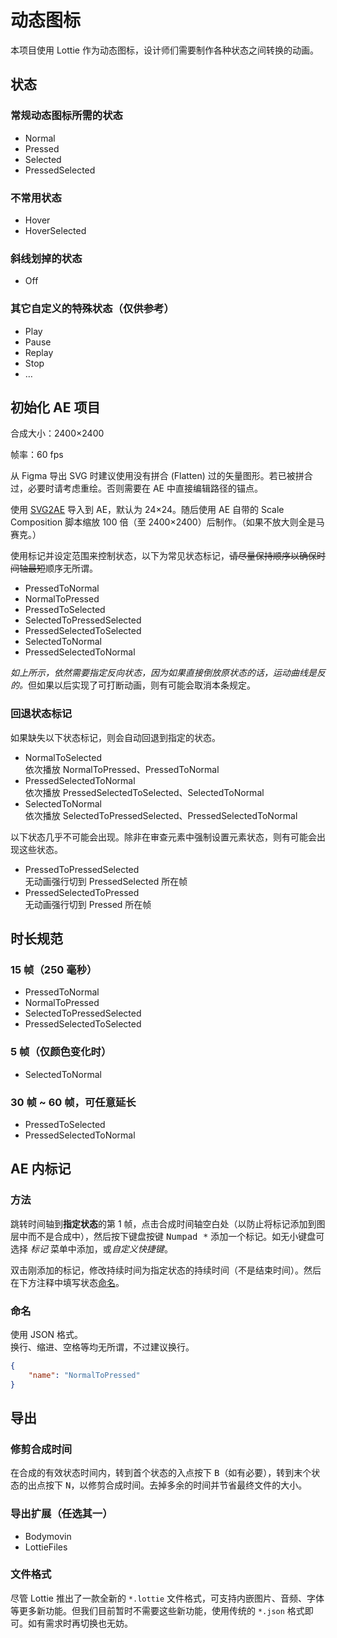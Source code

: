 # 动态图标

本项目使用 Lottie 作为动态图标，设计师们需要制作各种状态之间转换的动画。

## 状态

### 常规动态图标所需的状态

- Normal
- Pressed
- Selected
- PressedSelected

### 不常用状态

- Hover
- HoverSelected

### 斜线划掉的状态

- Off

### 其它自定义的特殊状态（仅供参考）

- Play
- Pause
- Replay
- Stop
- …

## 初始化 AE 项目

合成大小：2400×2400

帧率：60 fps

从 Figma 导出 SVG 时建议使用没有拼合 (Flatten) 过的矢量图形。若已被拼合过，必要时请考虑重绘。否则需要在 AE 中直接编辑路径的锚点。

使用 [SVG2AE](https://www.gfxcamp.com/aescripts-svg2ae/) 导入到 AE，默认为 24×24。随后使用 AE 自带的 Scale Composition 脚本缩放 100 倍（至 2400×2400）后制作。（如果不放大则全是马赛克。）

使用标记并设定范围来控制状态，以下为常见状态标记，~~请尽量保持顺序以确保时间轴最短~~顺序无所谓。

- PressedToNormal
- NormalToPressed
- PressedToSelected
- SelectedToPressedSelected
- PressedSelectedToSelected
- SelectedToNormal
- PressedSelectedToNormal

*如上所示，依然需要指定反向状态，因为如果直接倒放原状态的话，运动曲线是反的。*<wbr />但如果以后实现了可打断动画，则有可能会取消本条规定。

### 回退状态标记

如果缺失以下状态标记，则会自动回退到指定的状态。

- NormalToSelected\
  依次播放 NormalToPressed、PressedToNormal
- PressedSelectedToNormal\
  依次播放 PressedSelectedToSelected、SelectedToNormal
- SelectedToNormal\
  依次播放 SelectedToPressedSelected、PressedSelectedToNormal

以下状态几乎不可能会出现。除非在审查元素中强制设置元素状态，则有可能会出现这些状态。

- PressedToPressedSelected\
  无动画强行切到 PressedSelected 所在帧
- PressedSelectedToPressed\
  无动画强行切到 Pressed 所在帧

## 时长规范

### 15 帧（250 毫秒）

- PressedToNormal
- NormalToPressed
- SelectedToPressedSelected
- PressedSelectedToSelected

### 5 帧（仅颜色变化时）

- SelectedToNormal

### 30 帧 ~ 60 帧，可任意延长

- PressedToSelected
- PressedSelectedToNormal

## AE 内标记

### 方法

跳转时间轴到**指定状态**的第 1 帧，点击合成时间轴空白处（以防止将标记添加到图层中而不是合成中），然后按下键盘按键 <kbd>Numpad \*</kbd> 添加一个标记。如无小键盘可选择 *标记* 菜单中添加，或*自定义快捷键*。

双击刚添加的标记，修改持续时间为指定状态的持续时间（不是结束时间）。然后在下方注释中填写状态[命名](#命名)。

### 命名

使用 JSON 格式。\
换行、缩进、空格等均无所谓，不过建议换行。

```json
{
    "name": "NormalToPressed"
}
```

## 导出

### 修剪合成时间

在合成的有效状态时间内，转到首个状态的入点按下 <kbd>B</kbd>（如有必要），转到末个状态的出点按下 <kbd>N</kbd>，以修剪合成时间。去掉多余的时间并节省最终文件的大小。

### 导出扩展（任选其一）

- Bodymovin
- LottieFiles

### 文件格式

尽管 Lottie 推出了一款全新的 `*.lottie` 文件格式，可支持内嵌图片、音频、字体等更多新功能。但我们目前暂时不需要这些新功能，使用传统的 `*.json` 格式即可。如有需求时再切换也无妨。
